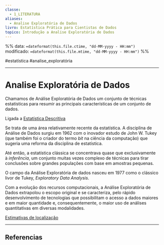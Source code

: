 ```yaml
---
classe:
  - 1_LITERATURA
aliases:
  - Analise Exploratória de Dados
livro: Estatística Prática para Cientistas de Dados
topico: Introdução a Analise Exploratória de Dados
---
```

%%
data: `=dateformat(this.file.ctime, "dd-MM-yyyy - HH:mm")`
modificado: `=dateformat(this.file.mtime, "dd-MM-yyyy - HH:mm")`
%%

#estatística #analise_exploratória
___
# Analise Exploratória de Dados

Chamamos de Análise Exploratória de Dados um conjunto de técnicas estatísticas para resumir as principais características de um conjunto de dados. 

Ligada a [Estatística Descritiva](08072023231951-estatística-descritiva-lida-com-a%20forma-como-compreendemos-os-dados.md)

Se trata de uma área relativamente recente da estatística. A disciplina de  Análise de Dados surgiu em 1962 com o inovador estudo de John W. Tukey (que também foi o criador do termo *bit* na ciência da computação) que sugeria uma reforma da disciplina de estatística. 

Até então, a estatística clássica se concentrava quase que exclusivamente à *inferência*, um conjunto muitas vezes complexo de técnicas para tirar conclusões sobre grandes populações com base em amostras pequenas.

O campo da Análise Exploratória de dados nasceu em 1977 como o clássico livor de Tukey, *Exploratory Data Analysis*.

Com a evolução dos recursos computacionais, a Análise Exploratória de Dados extrapolou o escopo original e se caracteriza, pelo rápido desenvolvimento de tecnologias que possibilitam o acesso a dados maiores e em maior quantidade e, consequentemente, o maior uso de análises quantitativas em diversas modalidades. 

[Estimativas de localização](08072023233928-estimativas-de-localização.md)

---
## Referencias